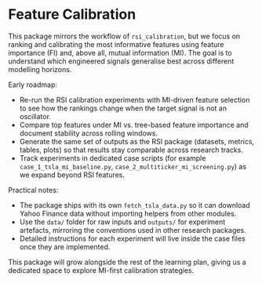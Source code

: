 ﻿# Feature Calibration

This package mirrors the workflow of `rsi_calibration`, but we focus on ranking and calibrating the most informative features using feature importance (FI) and, above all, mutual information (MI). The goal is to understand which engineered signals generalise best across different modelling horizons.

Early roadmap:
- Re-run the RSI calibration experiments with MI-driven feature selection to see how the rankings change when the target signal is not an oscillator.
- Compare top features under MI vs. tree-based feature importance and document stability across rolling windows.
- Generate the same set of outputs as the RSI package (datasets, metrics, tables, plots) so that results stay comparable across research tracks.
- Track experiments in dedicated case scripts (for example `case_1_tsla_mi_baseline.py`, `case_2_multiticker_mi_screening.py`) as we expand beyond RSI features.

Practical notes:
- The package ships with its own `fetch_tsla_data.py` so it can download Yahoo Finance data without importing helpers from other modules.
- Use the `data/` folder for raw inputs and `outputs/` for experiment artefacts, mirroring the conventions used in other research packages.
- Detailed instructions for each experiment will live inside the case files once they are implemented.

This package will grow alongside the rest of the learning plan, giving us a dedicated space to explore MI-first calibration strategies.
